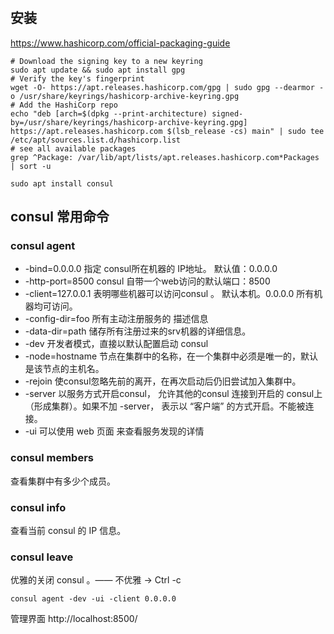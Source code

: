 #

## 安装
https://www.hashicorp.com/official-packaging-guide
```shell
# Download the signing key to a new keyring
sudo apt update && sudo apt install gpg
# Verify the key's fingerprint
wget -O- https://apt.releases.hashicorp.com/gpg | sudo gpg --dearmor -o /usr/share/keyrings/hashicorp-archive-keyring.gpg
# Add the HashiCorp repo
echo "deb [arch=$(dpkg --print-architecture) signed-by=/usr/share/keyrings/hashicorp-archive-keyring.gpg] https://apt.releases.hashicorp.com $(lsb_release -cs) main" | sudo tee /etc/apt/sources.list.d/hashicorp.list
# see all available packages
grep ^Package: /var/lib/apt/lists/apt.releases.hashicorp.com*Packages | sort -u

sudo apt install consul
```

## consul 常用命令
### consul agent
- -bind=0.0.0.0 指定 consul所在机器的 IP地址。 默认值：0.0.0.0
- -http-port=8500 consul 自带一个web访问的默认端口：8500
- -client=127.0.0.1 表明哪些机器可以访问consul 。 默认本机。0.0.0.0 所有机器均可访问。
- -config-dir=foo 所有主动注册服务的 描述信息
- -data-dir=path 储存所有注册过来的srv机器的详细信息。
- -dev 开发者模式，直接以默认配置启动 consul
- -node=hostname 节点在集群中的名称，在一个集群中必须是唯一的，默认是该节点的主机名。
- -rejoin 使consul忽略先前的离开，在再次启动后仍旧尝试加入集群中。
- -server 以服务方式开启consul， 允许其他的consul 连接到开启的 consul上 （形成集群）。如果不加 -server， 表示以 “客户端” 的方式开启。不能被连接。
- -ui 可以使用 web 页面 来查看服务发现的详情

### consul members
查看集群中有多少个成员。
### consul info
查看当前 consul 的 IP 信息。
### consul leave
优雅的关闭 consul 。—— 不优雅 -> Ctrl -c

```shell
consul agent -dev -ui -client 0.0.0.0
```

管理界面 http://localhost:8500/
